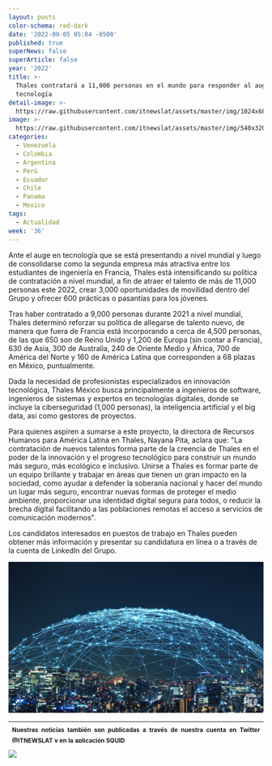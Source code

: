 ```yaml
---
layout: posts
color-schema: red-dark
date: '2022-09-05 05:04 -0500'
published: true
superNews: false
superArticle: false
year: '2022'
title: >-
  Thales contratará a 11,000 personas en el mundo para responder al auge en
  tecnología
detail-image: >-
  https://raw.githubusercontent.com/itnewslat/assets/master/img/1024x680/Mundo-Conectado-g.jpg
image: >-
  https://raw.githubusercontent.com/itnewslat/assets/master/img/540x320/Mundo-Conectado-p.jpg
categories:
  - Venezuela
  - Colombia
  - Argentina
  - Perú
  - Ecuador
  - Chile
  - Panama
  - Mexico
tags:
  - Actualidad
week: '36'
---
```

Ante el auge en tecnología que se está presentando a nivel mundial y luego de consolidarse como la segunda empresa más atractiva entre los estudiantes de ingeniería en Francia, Thales está intensificando su política de contratación a nivel mundial, a fin de atraer el talento de más de 11,000 personas este 2022, crear 3,000 oportunidades de movilidad dentro del Grupo y ofrecer 600 prácticas o pasantías para los jóvenes.

Tras haber contratado a 9,000 personas durante 2021 a nivel mundial, Thales determinó reforzar su política de allegarse de talento nuevo, de manera que fuera de Francia está incorporando a cerca de 4,500 personas, de las que 650 son de Reino Unido y 1,200 de Europa (sin contar a Francia), 630 de Asia, 300 de Australia, 240 de Oriente Medio y África, 700 de América del Norte y 160 de América Latina que corresponden a 68 plazas en México, puntualmente.

Dada la necesidad de profesionistas especializados en innovación tecnológica, Thales México busca principalmente a ingenieros de software, ingenieros de sistemas y expertos en tecnologías digitales, donde se incluye la ciberseguridad (1,000 personas), la inteligencia artificial y el big data, así como gestores de proyectos.

Para quienes aspiren a sumarse a este proyecto, la directora de Recursos Humanos para América Latina en Thales, Nayana Pita, aclara que: "La contratación de nuevos talentos forma parte de la creencia de Thales en el poder de la innovación y el progreso tecnológico para construir un mundo más seguro, más ecológico e inclusivo. Unirse a Thales es formar parte de un equipo brillante y trabajar en áreas que tienen un gran impacto en la sociedad, como ayudar a defender la soberanía nacional y hacer del mundo un lugar más seguro, encontrar nuevas formas de proteger el medio ambiente, proporcionar una identidad digital segura para todos, o reducir la brecha digital facilitando a las poblaciones remotas el acceso a servicios de comunicación modernos". 

Los candidatos interesados en puestos de trabajo en Thales pueden obtener más información y presentar su candidatura en línea o a través de la cuenta de LinkedIn del Grupo.

![](https://raw.githubusercontent.com/itnewslat/assets/master/img/540x320/Mundo-Conectado-p.jpg)

<table style="height: 42px;" width="569">
<tbody>
<tr>
<td style="text-align: justify;"><sub><strong>Nuestras noticias también son publicadas a través de nuestra cuenta en Twitter <a href="https://twitter.com/itnewslat?lang=es">@ITNEWSLAT</a> y en la aplicación <a href="https://squidapp.co/en/">SQUID</a></strong></sub></td>
</tr>
</tbody>
</table>

<img src="https://tracker.metricool.com/c3po.jpg?hash=56f88a41e39ab42c063cc51676587a04"/>